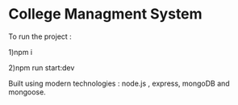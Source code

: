 # College Managment System

To run the project :

1)npm i

2)npm run start:dev


Built using modern technologies : node.js , express, mongoDB and mongoose.
